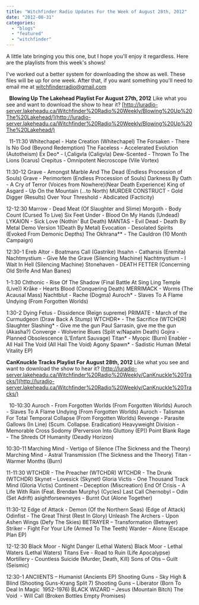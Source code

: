 ```yaml
---
title: "Witchfinder Radio Updates For the Week of August 28th, 2012"
date: "2012-08-31"
categories: 
  - "blogs"
  - "featured"
  - "witchfinder"
---
```


A little late bringing you this one, but I hope you'll enjoy it regardless. Here are the playlists from this week's shows!

I've worked out a better system for downloading the show as well. These files will be up for one week. After that, if you want something you'll need to email me at witchfinderradio@gmail.com

  **Blowing Up The Lakehead Playlist For August 27th, 2012** Like what you see and want to download the show to hear it? [http://luradio-server.lakeheadu.ca/Witchfinder%20Radio%20Weekly/Blowing%20Up%20The%20Lakehead/](http://luradio-server.lakeheadu.ca/Witchfinder%20Radio%20Weekly/Blowing%20Up%20The%20Lakehead/)

  11-11:30 Whitechapel - Hate Creation (Whitechapel) The Forsaken - There Is No God (Beyond Redemption) The Faceless - Accelerated Evolution (Autotheism) Ex Deo\* - I,Caligvla (Caligvla) Dew-Scented - Thrown To The Lions (Icarus) Crepitus - Omnipotent Necroscope (Vile Vortex)

11:30-12 Grave - Amongst Marble And The Dead (Endless Procession of Souls) Grave - Perimortem (Endless Procession of Souls) Darkness By Oath - A Cry of Terror (Voices from Nowhere)(Near Death Experience) King of Asgard - Up On the Mountain (...to North) MURDER CONSTRUCT - Gold Digger (Results) Over Your Threshold - Abdicated (Facticity)

12-12:30 Marrow - Dead Meat (Of Slaughter and Slime) Morgoth - Body Count (Cursed To Live) Six Feet Under - Blood On My Hands (Undead) LYKAION - Sick Love (Nothin' But Death) MANTAS - Evil Dead - Death By Metal Demo Version 1(Death By Metal) Evocation - Desolated Spirits (Evoked From Demonic Depths) The Okhrana\*\* - The Cauldron (10 Month Campaign)

12:30-1 Ereb Altor - Boatmans Call (Gastrike) Ihsahn - Catharsis (Eremita) Nachtmystium - Give Me the Grave (Silencing Machine) Nachtmystium - I Wait In Hell (Silencing Machine) Stonehaven - DEATH FETTER (Concerning Old Strife And Man Banes)

1-1:30 Chthonic - Rise Of The Shadow (Final Battle At Sing Ling Temple (Live)) Kråke - Hearts Blood (Conquering Death) MERRIMACK - Worms (The Acausal Mass) Nachtblut - Rache (Dogma) Auroch\* - Slaves To A Flame Undying (From Forgotten Worlds)

1:30-2 Dying Fetus - Dissidence (Reign supreme) PRIMATE - March of the Curmudgeon (Draw Back A Stump) WTCHDR\* - The Sacrifice (WTCHDR) Slaughter Slashing\* - Give me the gun Paul Sarrasin, give me the gun (Akasha?) Converge - Wolverine Blues (Split w/Napalm Death) Gojira - Planned Obsolescence (L'Enfant Sauvage) Titan\* - Myopic (Burn) Enabler - All Hail The Void (All Hail The Void) Agony Spawn\* - Sadistic Human (Metal Vitality EP)

**CanKnuckle Tracks Playlist For August 28th, 2012** Like what you see and want to download the show to hear it? [http://luradio-server.lakeheadu.ca/Witchfinder%20Radio%20Weekly/CanKnuckle%20Tracks/](http://luradio-server.lakeheadu.ca/Witchfinder%20Radio%20Weekly/CanKnuckle%20Tracks/)

  10-10:30 Auroch - From Forgotten Worlds (From Forgotten Worlds) Auroch - Slaves To A Flame Undying (From Forgotten Worlds) Auroch - Talisman For Total Temporal Collapse (From Forgotten Worlds) Revenge - Parasite Gallows (In Line) (Scum. Collapse. Eradication) Heavyweight Division - Memorable Cross Sodomy (Perversion Into Gluttony (EP)) Point Blank Rage - The Shreds Of Humanity (Deadly Horizon)

10:30-11 Marching Mind - Vertigo of Silence (The Sickness and the Theory) Marching Mind - Astral Transmission (The Sickness and the Theory) Titan - Warmer Months (Burn)

11-11:30 WTCHDR - The Preacher (WTCHDR) WTCHDR - The Drunk (WTCHDR) Skynet – Lovesick (Skynet) Gloria Victis - One Thousand Track Mind (Gloria Victis) Continent – Deception (Miscreation) End Of Crisis - A Life With Rain (Feat. Brendan Murphy) (Cycles) Last Call Chernobyl – Odin (Set Adrift) asightforsewneyes - Burnt Out (Alone Together)

11:30-12 Edge of Attack - Demon (Of the Northern Seas) (Edge of Attack) Odinfist - The Great Thirst (Rest In Glory) Unleash The Archers - Upon Ashen Wings (Defy The Skies) BETRAYER – Transformation (Betrayer) Striker - Fight For Your Life (Armed To The Teeth) Warder – Alone (Escape Plan EP)

12-12:30 Black Moor - Night Danger (Lethal Waters) Black Moor - Lethal Waters (Lethal Waters) Titans Eve - Road to Ruin (Life Apocalypse) Mortillery - Countless Suicide (Murder, Death, Kill) Sons of Otis – Guilt (Seismic)

12:30-1 ANCIIENTS – Humanist (Ancients EP) Shooting Guns - Sky High & Blind (Shooting Guns-Krang Split 7) Shooting Guns – Liberator (Born To Deal In Magic  1952-1976) BLACK WIZARD – Jesus (Mountain Bitch) The Void  - Will Call (Broken Bottles Empty Promises)
